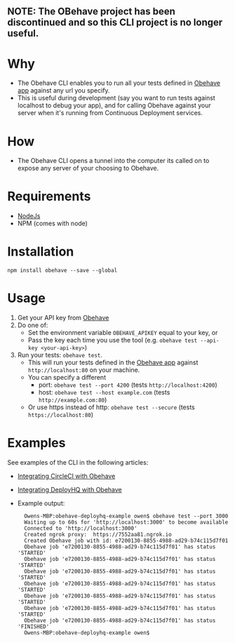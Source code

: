 ## NOTE: The OBehave project has been discontinued and so this CLI project is no longer useful.

# Why
* The Obehave CLI enables you to run all your tests defined in [Obehave app](https://app.obehave.io) against any url you specify. 
* This is useful during development (say you want to run tests against localhost to debug your app), and for calling Obehave against your server when it's running from Continuous Deployment services.

# How
* The Obehave CLI opens a tunnel into the computer its called on to expose any server of your choosing to Obehave.

# Requirements
* [NodeJs](https://nodejs.org/en/download/)
* NPM (comes with node)

# Installation
`npm install obehave --save --global`

# Usage
1. Get your API key from [Obehave](https://app.obehave.io/settings/api-settings)
1. Do one of: 
   * Set the environment variable `OBEHAVE_APIKEY` equal to your key, or
   * Pass the key each time you use the tool (e.g. `obehave test --api-key <your-api-key>`)
1. Run your tests: `obehave test`. 
   * This will run your tests defined in the [Obehave app](https://app.obehave.io) against `http://localhost:80` on your machine.
   * You can specify a different 
       * port: `obehave test --port 4200` (tests `http://localhost:4200`)
       * host: `obehave test --host example.com`  (tests `http://example.com:80`)
   * Or use https instead of http: `obehave test --secure` (tests `https://localhost:80`)
   
# Examples
See examples of the CLI in the following articles:
* [Integrating CircleCI with Obehave](https://blog.obehave.io/integrations-obehave-and-circleci-30046588d3fd)
* [Integrating DeployHQ with Obehave](https://blog.obehave.io/integrating-obehave-deployhq-e7fb3ca7560f)
* Example output:

                
        Owens-MBP:obehave-deployhq-example owen$ obehave test --port 3000
        Waiting up to 60s for 'http://localhost:3000' to become available
        Connected to 'http://localhost:3000'
        Created ngrok proxy:  https://7552aa81.ngrok.io
        Created Obehave job with id: e7200130-8855-4988-ad29-b74c115d7f01
        Obehave job 'e7200130-8855-4988-ad29-b74c115d7f01' has status 'STARTED'
        Obehave job 'e7200130-8855-4988-ad29-b74c115d7f01' has status 'STARTED'
        Obehave job 'e7200130-8855-4988-ad29-b74c115d7f01' has status 'STARTED'
        Obehave job 'e7200130-8855-4988-ad29-b74c115d7f01' has status 'STARTED'
        Obehave job 'e7200130-8855-4988-ad29-b74c115d7f01' has status 'STARTED'
        Obehave job 'e7200130-8855-4988-ad29-b74c115d7f01' has status 'STARTED'
        Obehave job 'e7200130-8855-4988-ad29-b74c115d7f01' has status 'FINISHED'
        Owens-MBP:obehave-deployhq-example owen$ 
